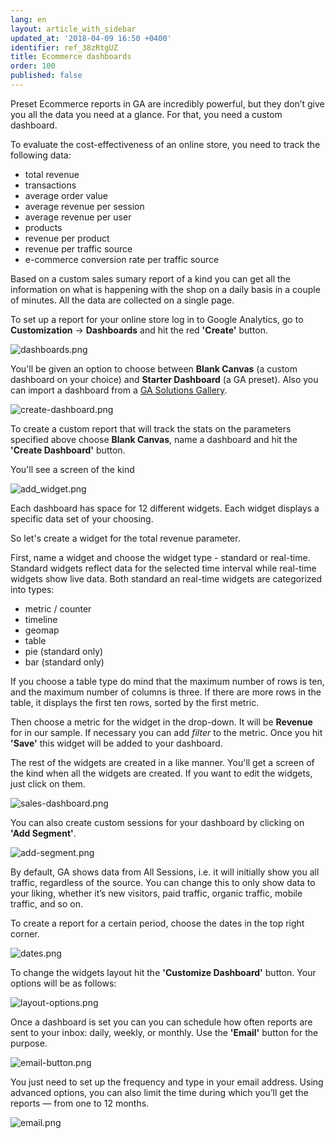 ```yaml
---
lang: en
layout: article_with_sidebar
updated_at: '2018-04-09 16:50 +0400'
identifier: ref_38zRtgUZ
title: Ecommerce dashboards
order: 100
published: false
---
```

Preset Ecommerce reports in GA are incredibly powerful, but they don’t give you all the data you need at a glance. For that, you need a custom dashboard.

To evaluate the cost-effectiveness of an online store, you need to track the following data:

* total revenue
* transactions
* average order value
* average revenue per session
* average revenue per user
* products
* revenue per product
* revenue per traffic source
* e-commerce conversion rate per traffic source

Based on a custom sales sumary report of a kind you can get all the information on what is happening with the shop on a daily basis in a couple of minutes. All the data are collected on a single page.

To set up a report for your online store log in to Google Analytics, go to **Customization** -> **Dashboards** and hit the red **'Create'** button. 

![dashboards.png]({{site.baseurl}}/attachments/ref_38zRtgUZ/dashboards.png)


You'll be given an option to choose between **Blank Canvas** (a custom dashboard on your choice) and **Starter Dashboard** (a GA preset). Also you can import a dashboard from a [GA Solutions Gallery](https://analytics.google.com/analytics/gallery/#landing/start/ "Ecommerce dashboards").

![create-dashboard.png]({{site.baseurl}}/attachments/ref_38zRtgUZ/create-dashboard.png)


To create a custom report that will track the stats on the parameters specified above choose **Blank Canvas**, name a dashboard and hit the **'Create Dashboard'** button. 

You'll see a screen of the kind

![add_widget.png]({{site.baseurl}}/attachments/ref_38zRtgUZ/add_widget.png)


Each dashboard has space for 12 different widgets. Each widget displays a specific data set of your choosing.

So let's create a widget for the total revenue parameter. 

First, name a widget and choose the widget type - standard or real-time. Standard widgets reflect data for the selected time interval while real-time widgets show live data. Both standard an real-time widgets are categorized into types:

* metric / counter
* timeline
* geomap
* table
* pie (standard only)
* bar (standard only)

If you choose a table type do mind that the maximum number of rows is ten, and the maximum number of columns is three. If there are more rows in the table, it displays the first ten rows, sorted by the first metric.

Then choose a metric for the widget in the drop-down. It will be **Revenue** for in our sample. If necessary you can add _filter_ to the metric. Once you hit **'Save'** this widget will be added to your dashboard.

The rest of the widgets are created in a like manner. You'll get a screen of the kind when all the widgets are created. If you want to edit the widgets, just click on them.

![sales-dashboard.png]({{site.baseurl}}/attachments/ref_38zRtgUZ/sales-dashboard.png)


You can also create custom sessions for your dashboard by clicking on **'Add Segment'**.

![add-segment.png]({{site.baseurl}}/attachments/ref_38zRtgUZ/add-segment.png)


By default, GA shows data from All Sessions, i.e. it will initially show you all traffic, regardless of the source. You can change this to only show data to your liking, whether it’s new visitors, paid traffic, organic traffic, mobile traffic, and so on.

To create a report for a certain period, choose the dates in the top right corner. 

![dates.png]({{site.baseurl}}/attachments/ref_38zRtgUZ/dates.png)

To change the widgets layout hit the **'Customize Dashboard'** button. Your options will be as follows:

![layout-options.png]({{site.baseurl}}/attachments/ref_38zRtgUZ/layout-options.png)


Once a dashboard is set you can you can schedule how often reports are sent to your inbox: daily, weekly, or monthly. Use the **'Email'** button for the purpose. 

![email-button.png]({{site.baseurl}}/attachments/ref_38zRtgUZ/email-button.png)


You just need to set up the frequency and type in your email address. Using advanced options, you can also limit the time during which you’ll get the reports — from one to 12 months.

![email.png]({{site.baseurl}}/attachments/ref_38zRtgUZ/email.png)
